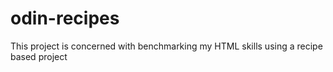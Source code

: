# odin-recipes
This project is concerned with benchmarking my HTML skills using a recipe based project